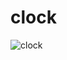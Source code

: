 # clock
![clock](https://user-images.githubusercontent.com/86261719/157500204-a4c35f74-c752-438b-9934-8fc16313fc3a.gif)
